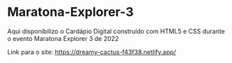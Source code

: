 # Maratona-Explorer-3

Aqui disponibilizo o Cardápio Digital construído com HTML5 e CSS durante o evento Maratona Explorer 3 de 2022

Link para o site: https://dreamy-cactus-f43f38.netlify.app/

